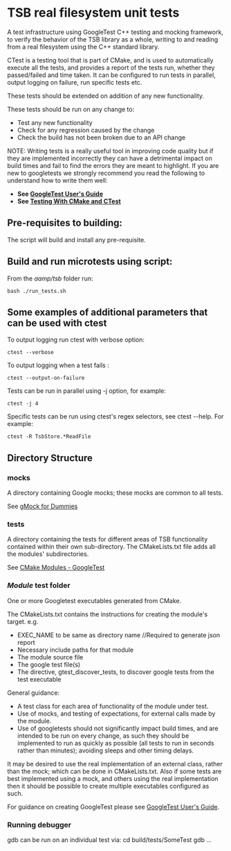 # TSB real filesystem unit tests

A test infrastructure using GoogleTest C++ testing and mocking framework, to verify the behavior of the TSB library as a whole,
writing to and reading from a real filesystem using the C++ standard library.

CTest is a testing tool that is part of CMake, and is used to automatically execute all the tests, and provides a report of the tests run, whether they passed/failed and time taken. It can be configured to run tests in parallel, output logging on failure, run specific tests etc.

These tests should be extended on addition of any new functionality.

These tests should be run on any change to:
 - Test any new functionality
 - Check for any regression caused by the change
 - Check the build has not been broken due to an API change

NOTE: Writing tests is a really useful tool in improving code quality but if they are implemented incorrectly they can have a detrimental impact on build times and fail to find the errors they are meant to highlight. If you are new to googletests we strongly recommend you read the following to understand how to write them well:

 - **See [GoogleTest User's Guide](https://google.github.io/googletest/)**
 - **See [Testing With CMake and CTest](https://cmake.org/cmake/help/book/mastering-cmake/chapter/Testing%20With%20CMake%20and%20CTest.html)**

## Pre-requisites to building:

The script will build and install any pre-requisite.

## Build and run microtests using script:

From the *aamp/tsb* folder run:

```
bash ./run_tests.sh
```

## Some examples of additional parameters that can be used with ctest

To output logging run ctest with verbose option:

```
ctest --verbose
```

To output logging when a test fails :

```
ctest --output-on-failure
```

Tests can be run in parallel using -j option, for example:

```
ctest -j 4
```

Specific tests can be run using ctest's regex selectors, see ctest --help. For example:

```
ctest -R TsbStore.*ReadFile
```

## Directory Structure

### mocks

A directory containing Google mocks; these mocks are common to all tests.

See [gMock for Dummies](https://google.github.io/googletest/gmock_for_dummies.html)

### tests

A directory containing the tests for different areas of TSB functionality contained within their own sub-directory.
The CMakeLists.txt file adds all the modules' subdirectories.

See [CMake Modules - GoogleTest](https://cmake.org/cmake/help/latest/module/GoogleTest.html)

### *Module* test folder

One or more Googletest executables generated from CMake.

The CMakeLists.txt contains the instructions for creating the module's target. e.g.
- EXEC_NAME to be same as directory name //Required to generate json report
- Necessary include paths for that module
- The module source file
- The google test file(s)
- The directive, gtest_discover_tests, to discover google tests from the test executable

General guidance:
 - A test class for each area of functionality of the module under test.
 - Use of mocks, and testing of expectations, for external calls made by the module.
 - Use of googletests should not significantly impact build times, and are intended to be run on every change, as such they should be implemented to run as quickly as possible (all tests to run in seconds rather than minutes); avoiding sleeps and other timing delays.

It may be desired to use the real implementation of an external class, rather than the mock; which can be done in CMakeLists.txt. Also if some tests are best implemented using a mock, and others using the real implementation then it should be possible to create multiple executables configured as such.

For guidance on creating GoogleTest please see [GoogleTest User's Guide](https://google.github.io/googletest/).

### Running debugger

gdb can be run on an individual test via:
cd build/tests/SomeTest
gdb ...
